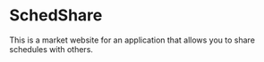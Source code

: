 # SchedShare

This is a market website for an application that allows you to share schedules with others.